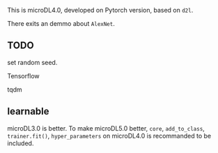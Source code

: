 This is microDL4.0, developed on Pytorch version, based on `d2l`.

There exits an demmo about `AlexNet`.

## TODO

set random seed.

Tensorflow

tqdm

## learnable

microDL3.0 is better. To make microDL5.0 better, `core`, `add_to_class`, `trainer.fit()`, `hyper_parameters` on microDL4.0 is recommanded to be included.